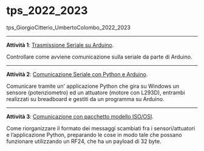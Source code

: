 # tps_2022_2023
tps_GiorgioCitterio_UmbertoColombo_2022_2023       

---

**Attività 1**: [Trasmissione Seriale su Arduino](01_TrasmissioneSerialeArduino/01_TrasmissioneSerialeArduino_Relazione.pdf).

Controllare come avviene comunicazione sulla seriale da parte di Arduino.

---

**Attività 2**: [Comunicazione Seriale con Python e Arduino](02_Python-2-Seriale/02_Python_2_Seriale_Relazione.pdf).

Comunicare tramite un' applicazione Python che gira su Windows un sensore (potenziometro)  ed  un  attuatore  (motore  con 
L293D), entrambi realizzati su breadboard e gestiti da un programma su Arduino.

---

**Attività 3**: [Comunicazione con pacchetto modello ISO/OSI](03_Python-3-Pacchetto_livello_3_7_del%20modello_ISO-OSI_su_seriale/03_Python_3_Pacchetto_livello_3_7_modello_ISOOSI_su_seriale_Relazione.pdf).

Come riorganizzare il formato dei messaggi scambiati fra i sensori/attuatori e l’applicazione Python, preparando le cose in modo tale che possano funzionare utilizzando un RF24, che ha un payload di 32 byte.
